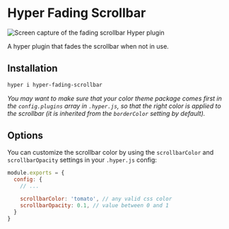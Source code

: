 # Hyper Fading Scrollbar

![Screen capture of the fading scrollbar Hyper plugin](https://file-uvyxnepufu.now.sh/screencapture.gif)

A hyper plugin that fades the scrollbar when not in use.

## Installation

```sh
hyper i hyper-fading-scrollbar
```

_You may want to make sure that your color theme package comes first in the `config.plugins` array in `.hyper.js`, so that the right color is applied to the scrollbar (it is inherited from the `borderColor` setting by default)._

## Options

You can customize the scrollbar color by using the `scrollbarColor` and `scrollbarOpacity` settings in your `.hyper.js` config:

```js
module.exports = {
  config: {
    // ...

    scrollbarColor: 'tomato', // any valid css color
    scrollbarOpacity: 0.1, // value between 0 and 1
  }
}
```
